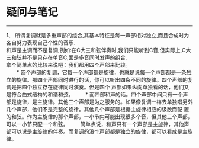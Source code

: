 # 疑问与笔记
---
1、 所谓复调就是多重声部的组合,其基本特征是每一声部相对独立,而且合成时为各自努力表现自己个性的音乐.  
    和声是主调而不是复调,例如:在C大三和弦伴奏时,我们只能听到C音,但实际上,C大三和弦并不是只存在单音C,面是多音同时发声的组合.  
    拿个简单点的比较来说吧：我们都用四个声部来比较。  
　　* 四个声部的复调，它每一个声部都是旋律，也就是说每一个声部都是一条独立的旋律。那四个声部同时进行的话，你可以听出四条不同的旋律。四个声部的复调是把四个独立存在旋律同时演奏。但是四个     声部如果纵向单独看的话，他们又是符合曲式结构的和谐和弦。
　　* 而四部和声的话。四个声部中间只有一个声部是旋律，是主旋律。其他三个声部是为之服务的。如果像复调一样去单独唱另外几个声部，他们不是完整的旋律。其他几个声部是根据主旋律相应的级数而配     置的和弦。作为主旋律的那个声部，一小节内可能出现很多个音，但其他三个声部，可以一小节只配一个和弦。
　　简单点说，和声只有一个声部是主旋律，其他声部可以说是主旋律的伴奏。而复调的没个声部都是独立的旋律，都可以看成是主旋律。
